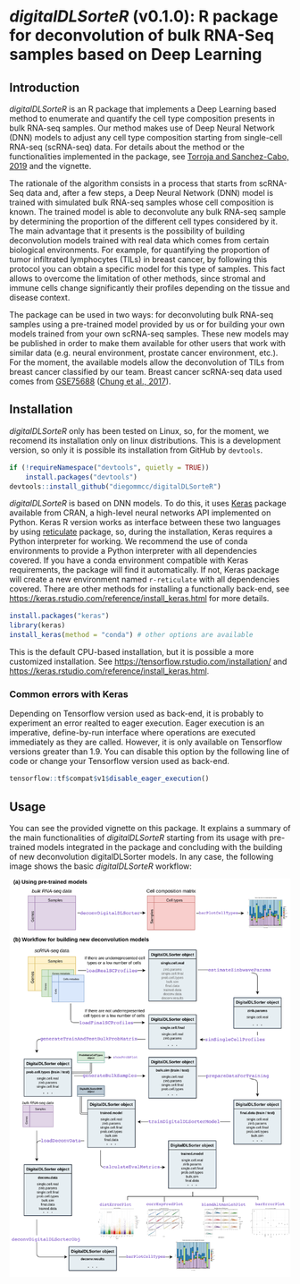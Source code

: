 # _digitalDLSorteR_ (v0.1.0): R package for deconvolution of bulk RNA-Seq samples based on Deep Learning

## Introduction

_digitalDLSorteR_ is an R package that implements a Deep Learning based method to enumerate and quantify the cell type composition presents in bulk RNA-seq samples. Our method makes use of Deep Neural Network (DNN) models to adjust any cell type composition starting from single-cell RNA-seq (scRNA-seq) data. For details about the method or the functionalities implemented in the package, see [Torroja and Sanchez-Cabo, 2019](https://www.frontiersin.org/articles/10.3389/fgene.2019.00978/full) and the vignette.

The rationale of the algorithm consists in a process that starts from scRNA-Seq data and, after a few steps, a Deep Neural Network (DNN) model is trained with simulated bulk RNA-seq samples whose cell composition is known. The trained model is able to deconvolute any bulk RNA-seq sample by determining the proportion of the different cell types considered by it. The main advantage that it presents is the possibility of building deconvolution models trained with real data which comes from certain biological environments. For example, for quantifying the proportion of tumor infiltrated lymphocytes (TILs) in breast cancer, by following this protocol you can obtain a specific model for this type of samples. This fact allows to overcome the limitation of other methods, since stromal and immune cells change significantly their profiles depending on the tissue and disease context.

The package can be used in two ways: for deconvoluting bulk RNA-seq samples using a pre-trained model provided by us or for building your own models trained from your own scRNA-seq samples. These new models may be published in order to make them available for other users that work with similar data (e.g. neural environment, prostate cancer environment, etc.). For the moment, the available models allow the deconvolution of TILs from breast cancer classified by our team. Breast cancer scRNA-seq data used comes from [GSE75688](https://www.ncbi.nlm.nih.gov/geo/query/acc.cgi?acc=GSE75688) ([Chung et al., 2017](https://www.nature.com/articles/ncomms15081)).

## Installation

_digitalDLSorteR_ only has been tested on Linux, so, for the moment, we recomend its installation only on linux distributions. This is a development version, so only it is possible its installation from GitHub by `devtools`.

```r
if (!requireNamespace("devtools", quietly = TRUE))
    install.packages("devtools")
devtools::install_github("diegommcc/digitalDLSorteR")
```

_digitalDLSorteR_ is based on DNN models. To do this, it uses [Keras](https://cloud.r-project.org/web/packages/keras/index.html) package available from CRAN, a high-level neural networks API implemented on Python. Keras R version works as interface between these two languages by using [reticulate](https://cran.r-project.org/web/packages/reticulate/index.html) package, so, during the installation, Keras requires a Python interpreter for working. We recommend the use of conda environments to provide a Python interpreter with all dependencies covered. If you have a conda environment compatible with Keras requirements, the package will find it automatically. If not, Keras package will create a new environment named `r-reticulate` with all dependencies covered. There are other methods for installing a functionally back-end, see <https://keras.rstudio.com/reference/install_keras.html> for more details.

```r
install.packages("keras")
library(keras)
install_keras(method = "conda") # other options are available
```

This is the default CPU-based installation, but it is possible a more customized installation. See <https://tensorflow.rstudio.com/installation/> and <https://keras.rstudio.com/reference/install_keras.html>.

### Common errors with Keras

Depending on Tensorflow version used as back-end, it is probably to experiment 
an error realted to eager execution. Eager execution is an imperative, define-by-run interface where operations are executed immediately as they are called. However, it is only available on Tensorflow versions greater than 1.9. 
You can disable this option by the following line of code or change your 
Tensorflow version used as back-end.

```r
tensorflow::tf$compat$v1$disable_eager_execution()
```

## Usage

You can see the provided vignette on this package. It explains a summary of the main functionalities of _digitalDLSorteR_ starting from its usage with pre-trained models integrated in the package and concluding with the building of new deconvolution digitalDLSorter models. In any case, the following image shows the basic _digitalDLSorteR_ workflow:

<img src="man/figures/workflow_readme.png"/>
